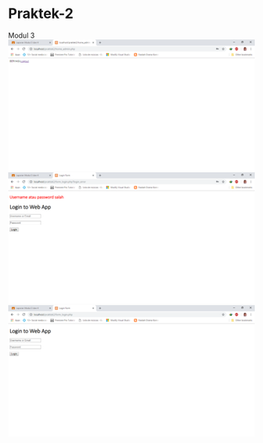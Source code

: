 # Praktek-2
Modul 3
![alt text](https://github.com/DimasRafly/Praktek-2/blob/master/home.png)
![alt text](https://github.com/DimasRafly/Praktek-2/blob/master/login%20salah.png)
![alt text](https://github.com/DimasRafly/Praktek-2/blob/master/login.png)
